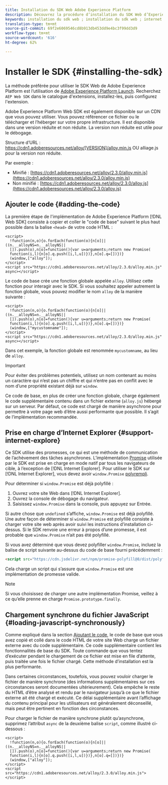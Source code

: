 ```yaml
---
title: Installation du SDK Web Adobe Experience Platform
description: Découvrez la procédure d’installation du SDK Web d’Experience Platform.
keywords: installation du sdk web ; installation du sdk web ; internet explorer ; promettre ;
translation-type: tm+mt
source-git-commit: 69f2e6069546cd8b913db453dd9e4bc3f99dd3d9
workflow-type: tm+mt
source-wordcount: '616'
ht-degree: 62%

---
```



# Installer le SDK {#installing-the-sdk}

La méthode préférée pour utiliser le SDK Web de Adobe Experience Platform est l’utilisation de [Adobe Experience Platform Launch](http://launch.adobe.com/fr). Recherchez `AEP Web SDK` dans le catalogue d&#39;extensions, installez-les, puis configurez l&#39;extension.

Adobe Experience Platform Web SDK est également disponible sur un CDN que vous pouvez utiliser. Vous pouvez référencer ce fichier ou le télécharger et l’héberger sur votre propre infrastructure. Il est disponible dans une version réduite et non réduite. La version non réduite est utile pour le débogage.

Structure d’URL : https://cdn1.adoberesources.net/alloy/[VERSION]/alloy.min.js OU alliage.js pour la version non réduite.

Par exemple :

* Minifié : [https://cdn1.adoberesources.net/alloy/2.3.0/alloy.min.js](https://cdn1.adoberesources.net/alloy/2.3.0/alloy.min.js)
* Non minifié : [https://cdn1.adoberesources.net/alloy/2.3.0/alloy.js](https://cdn1.adoberesources.net/alloy/2.3.0/alloy.js)

## Ajouter le code {#adding-the-code}

La première étape de l&#39;implémentation de Adobe Experience Platform [!DNL Web SDK] consiste à copier et coller le &quot;code de base&quot; suivant le plus haut possible dans la balise `<head>` de votre code HTML :

```markup
<script>
  !function(n,o){o.forEach(function(o){n[o]||((n.__alloyNS=n.__alloyNS||
  []).push(o),n[o]=function(){var u=arguments;return new Promise(
  function(i,l){n[o].q.push([i,l,u])})},n[o].q=[])})}
  (window,["alloy"]);
</script>
<script src="https://cdn1.adoberesources.net/alloy/2.3.0/alloy.min.js" async></script>
```

Le code de base crée une fonction globale appelée `alloy`. Utilisez cette fonction pour interagir avec le SDK. Si vous souhaitez appeler autrement la fonction globale, vous pouvez modifier le nom `alloy` de la manière suivante :

```markup
<script>
  !function(n,o){o.forEach(function(o){n[o]||((n.__alloyNS=n.__alloyNS||
  []).push(o),n[o]=function(){var u=arguments;return new Promise(
  function(i,l){n[o].q.push([i,l,u])})},n[o].q=[])})}
  (window,["mycustomname"]);
</script>
<script src="https://cdn1.adoberesources.net/alloy/2.3.0/alloy.min.js" async></script>
```

Dans cet exemple, la fonction globale est renommée `mycustomname`, au lieu de `alloy`.

>[!IMPORTANT]
>
>Pour éviter des problèmes potentiels, utilisez un nom contenant au moins un caractère qui n’est pas un chiffre et qui n’entre pas en conflit avec le nom d’une propriété existant déjà sur `window`.

Ce code de base, en plus de créer une fonction globale, charge également le code supplémentaire contenu dans un fichier externe \(`alloy.js`\) hébergé sur un serveur. Par défaut, ce code est chargé de manière asynchrone pour permettre à votre page web d’être aussi performante que possible. Il s’agit de l’implémentation recommandée.

## Prise en charge d’Internet Explorer {#support-internet-explore}

Ce SDK utilise des promesses, ce qui est une méthode de communication de l’achèvement des tâches asynchrones. L’implémentation [Promise](https://developer.mozilla.org/fr-FR/docs/Web/JavaScript/Reference/Global_Objects/Promise) utilisée par le SDK est prise en charge en mode natif par tous les navigateurs de cible, à l’exception de [!DNL Internet Explorer]. Pour utiliser le SDK sur [!DNL Internet Explorer], vous devez avoir `window.Promise` [polyrempli](https://remysharp.com/2010/10/08/what-is-a-polyfill).

Pour déterminer si `window.Promise` est déjà polyfillé :

1. Ouvrez votre site Web dans [!DNL Internet Explorer].
1. Ouvrez la console de débogage du navigateur.
1. Saisissez `window.Promise` dans la console, puis appuyez sur Entrée.

Si autre chose que `undefined` s’affiche, `window.Promise` est déjà polyfillé. Une autre façon de déterminer si `window.Promise` est polyfillé consiste à charger votre site web après avoir suivi les instructions d’installation ci-dessus. Si le SDK renvoie une erreur à propos d’une promesse, il est probable que `window.Promise` n’ait pas été polyfillé.

Si vous avez déterminé que vous devez polyfiller `window.Promise`, incluez la balise de script suivante au-dessus du code de base fourni précédemment :

```html
<script src="https://cdn.jsdelivr.net/npm/promise-polyfill@8/dist/polyfill.min.js"></script>
```

Cela charge un script qui s’assure que `window.Promise` est une implémentation de promesse valide.

>[!NOTE]
>
>Si vous choisissez de charger une autre implémentation Promise, veillez à ce qu’elle prenne en charge `Promise.prototype.finally`.

## Chargement synchrone du fichier JavaScript {#loading-javascript-synchronously}

Comme expliqué dans la section [Ajoutant le code](#adding-the-code), le code de base que vous avez copié et collé dans le code HTML de votre site Web charge un fichier externe avec du code supplémentaire. Ce code supplémentaire contient les fonctionnalités de base du SDK. Toute commande que vous tentez d’exécuter pendant le chargement de ce fichier est mise en file d’attente, puis traitée une fois le fichier chargé. Cette méthode d’installation est la plus performante.

Dans certaines circonstances, toutefois, vous pouvez vouloir charger le fichier de manière synchrone \(des informations supplémentaires sur ces circonstances seront documentées ultérieurement\). Cela empêche le reste du HTML d’être analysé et rendu par le navigateur jusqu’à ce que le fichier externe ait été chargé et exécuté. Ce délai supplémentaire avant l’affichage du contenu principal pour les utilisateurs est généralement déconseillé, mais peut être pertinent en fonction des circonstances.

Pour charger le fichier de manière synchrone plutôt qu’asynchrone, supprimez l’attribut `async` de la deuxième balise `script`, comme illustré ci-dessous :

```markup
<script>
  !function(n,o){o.forEach(function(o){n[o]||((n.__alloyNS=n.__alloyNS||
  []).push(o),n[o]=function(){var u=arguments;return new Promise(
  function(i,l){n[o].q.push([i,l,u])})},n[o].q=[])})}
  (window,["alloy"]);
</script>
<script src="https://cdn1.adoberesources.net/alloy/2.3.0/alloy.min.js"></script>
```
